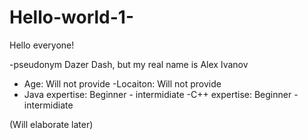 # Hello-world-1-

Hello everyone!

-pseudonym Dazer Dash, but my real name is Alex Ivanov
- Age: Will not provide
-Locaiton: Will not provide
- Java expertise: Beginner - intermidiate
-C++ expertise: Beginner - intermidiate

(Will elaborate later)

